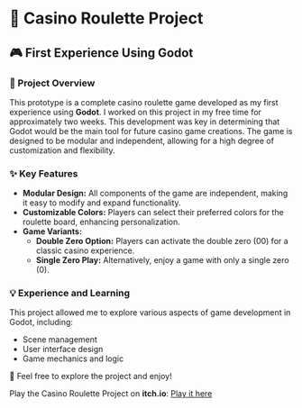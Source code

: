 # 🎡 Casino Roulette Project  

## 🎮 First Experience Using Godot  

### 📝 Project Overview  
This prototype is a complete casino roulette game developed as my first experience using **Godot**. I worked on this project in my free time for approximately two weeks. This development was key in determining that Godot would be the main tool for future casino game creations. The game is designed to be modular and independent, allowing for a high degree of customization and flexibility.  

### ✨ Key Features  
- **Modular Design:** All components of the game are independent, making it easy to modify and expand functionality.  
- **Customizable Colors:** Players can select their preferred colors for the roulette board, enhancing personalization.  
- **Game Variants:**  
  - **Double Zero Option:** Players can activate the double zero (00) for a classic casino experience.  
  - **Single Zero Play:** Alternatively, enjoy a game with only a single zero (0).  

### 💡 Experience and Learning  
This project allowed me to explore various aspects of game development in Godot, including:  
- Scene management  
- User interface design  
- Game mechanics and logic  

🎲 Feel free to explore the project and enjoy!  

Play the Casino Roulette Project on **itch.io**: [Play it here](https://jcruzporcel.itch.io/casino-roulette-godot)
